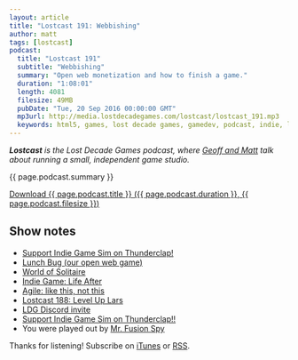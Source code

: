 ```yaml
---
layout: article
title: "Lostcast 191: Webbishing"
author: matt
tags: [lostcast]
podcast:
  title: "Lostcast 191"
  subtitle: "Webbishing"
  summary: "Open web monetization and how to finish a game."
  duration: "1:08:01"
  length: 4081
  filesize: 49MB
  pubDate: "Tue, 20 Sep 2016 00:00:00 GMT"
  mp3url: http://media.lostdecadegames.com/lostcast/lostcast_191.mp3
  keywords: html5, games, lost decade games, gamedev, podcast, indie, lostcast
---
```

_**Lostcast** is the Lost Decade Games podcast, where [Geoff and Matt](/about/) talk about running a small, independent game studio._

{{ page.podcast.summary }}

<a class="download-podcast" href="{{ page.podcast.mp3url }}">
	Download {{ page.podcast.title }} ({{ page.podcast.duration }}, {{ page.podcast.filesize }})
</a>

## Show notes

* [Support Indie Game Sim on Thunderclap!](https://www.thunderclap.it/projects/47430-indie-game-sim)
* [Lunch Bug (our open web game)](http://www.lunchbug.com/)
* [World of Solitaire](http://worldofsolitaire.com/)
* [Indie Game: Life After](https://www.amazon.co.uk/Indie-Game-After-Lisanne-Pajot/dp/B015Q4KKO0)
* [Agile: like this, not this](http://image.slidesharecdn.com/howdoyouknowthatyourproductworkshenrikkniberg-140731012339-phpapp02/95/how-do-you-know-that-your-product-works-henrik-kniberg-colombo-agile-conference-2014-32-638.jpg?cb=1406769878)
* [Lostcast 188: Level Up Lars](http://www.lostdecadegames.com/lostcast-188/)
* [LDG Discord invite](https://discord.gg/jNHav65)
* [Support Indie Game Sim on Thunderclap!!](https://www.thunderclap.it/projects/47430-indie-game-sim)
* You were played out by [Mr. Fusion Spy](http://joshuamorse.bandcamp.com/track/mr-fusion-spy)

Thanks for listening! Subscribe on [iTunes](http://itunes.apple.com/us/podcast/lostcast/id481950724) or [RSS](/lostcast.xml).
